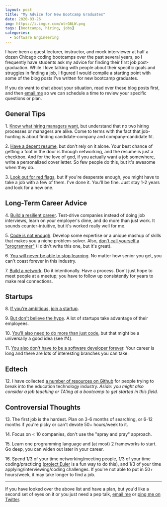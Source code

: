 ```yaml
---
layout: post
title: "My Advice for New Bootcamp Graduates"
date: 2020-03-26
img: https://i.imgur.com/otrG6LW.png
tags: [bootcamps, hiring, jobs]
categories: 
  - Software Engineering
---
```


I have been a guest lecturer, instructor, and mock interviewer at half a dozen Chicago coding bootcamps over the past
several years, so I frequently have students ask my advice for finding their first job post-graduation. While I love talking
with people about their specific goals and struggles in finding a job, I figured I would compile a starting point with
some of the blog posts I've written for new bootcamp graduates.

If you do want to chat about your situation, read over these blog posts first, and then [email me](mailto:khughes.me@gmail.com)
so we can schedule a time to review your specific questions or plan.

## General Tips

1\. [Know what hiring managers want](https://www.startupinstitute.com/blog/2016-04-13-qualities-of-a-good-developer-karl-hughes), 
but understand that no two hiring processes or managers are alike. Come to terms with the fact that
job-hunting is about finding candidate-company and company-candidate fit.

2\. [Have a decent resume](https://www.themuse.com/advice/9-key-things-the-hiring-manager-is-looking-for-on-your-developer-resume),
but don't rely on it alone. Your best chance of getting a foot in the door is through networking, and the resume is just a checkbox.
And for the love of god, if you actually want a job somewhere, write a personalized cover letter. So few people do this, but it's awesome
when they do.

3\. [Look out for red flags](https://www.themuse.com/advice/6-red-flags-to-avoid-when-applying-to-engineering-jobs), but if you're
desperate enough, you might have to take a job with a few of them. I've done it. You'll be fine. Just stay 1-2 years and look
for a new one.

## Long-Term Career Advice

4\. [Build a resilient career](/posts/resilient-career). Test-drive companies instead of doing job interviews, learn on your employer's dime, and do more than just work. It sounds counter-intuitive, but it's worked really well for me.

5\. [Code is not enough](https://www.linkedin.com/pulse/code-notenough-karl-l-hughes/). Develop some expertise
or a unique mashup of skills that makes you a niche problem-solver. Also, [don't call yourself a "programmer"](https://www.kalzumeus.com/2011/10/28/dont-call-yourself-a-programmer/) (I didn't write this one, but it's great).

6\. [You will never be able to stop learning](https://www.karllhughes.com/posts/the-key-to-success-never-stop-learning). No 
matter how senior you get, you can't coast forever in this industry.

7\. [Build a network](https://www.karllhughes.com/posts/the-key-to-networking-keeping-in-touch). Do it intentionally. Have a process.
Don't just hope to meet people at a meetup; you have to follow up consistently for years to make real connections.

## Startups

8\. [If you're ambitious, join a startup](https://medium.com/@karllhughes/jump-the-line-joining-a-startup-is-the-fastest-way-to-advance-your-career-623ebc79afe0).

9\. [But don't believe the hype](https://www.karllhughes.com/posts/myths-working-engineer-startup). A lot of startups take advantage
of their employees.

10\. [You'll also need to do more than just code](https://www.themuse.com/advice/7-things-startups-want-in-engineers-besides-knowing-how-to-code), but
that might be a universally a good idea (see #4).

11\. [You also don't have to be a software developer forever](https://www.freecodecamp.org/news/alternative-career-paths/). Your career is long and there are lots of interesting branches you can take.

## Edtech

12\. I have collected [a number of resources on Github](https://github.com/karllhughes/edtech-chicago) for people trying to
break into the education technology industry. _Aside: you might also consider a job teaching or TA'ing at a bootcamp to get started in this field._ 

## Controversial Thoughts

13\. The first job is the hardest. Plan on 3-6 months of searching, or 6-12 months if you're picky or can't devote 50+ hours/week to it.

14\. Focus on < 10 companies, don't use the "spray and pray" approach.

15\. Learn one programming language and (at most) 2 frameworks to start. Go deep, you can widen out later in your career.

16\. Spend 1/3 of your time networking/meeting people, 1/3 of your time coding/practicing ([project Euler](https://projecteuler.net/) is a fun way to do this), and 1/3 of your time applying/interviewing/coding challenges. If you're not able to put in 50+ hours/week, it may take longer to find a job.

-----

If you have looked over the above list and have a plan, but you'd like a second set of eyes on it or you just need a pep talk,
[email me](mailto:khughes.me@gmail.com) or [ping me on Twitter](https://twitter.com/karllhughes).
